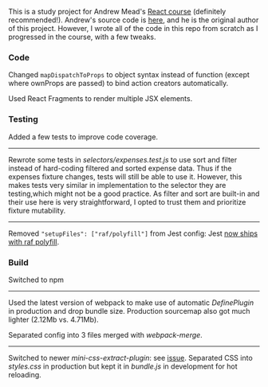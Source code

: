 This is a study project for Andrew Mead's [React course](https://www.udemy.com/react-2nd-edition) (definitely recommended!).
Andrew's source code is [here](https://github.com/andrewjmead/react-course-2-expensify-app), and he is the original author of this project. However, I wrote all of the code in this repo from scratch as I progressed in the course, with a few tweaks.

### Code

Changed `mapDispatchToProps` to object syntax instead of function (except where ownProps are passed) to bind action creators automatically.

Used React Fragments to render multiple JSX elements.

### Testing

Added a few tests to improve code coverage.

---

Rewrote some tests in _selectors/expenses.test.js_ to use sort and filter instead of hard-coding filtered and sorted expense data. Thus if the expenses fixture changes, tests will still be able to use it. However, this makes tests very similar in implementation to the selector they are testing,which might not be a good practice. As filter and sort are built-in and their use here is very straightforward, I opted to trust them and prioritize fixture mutability.

---

Removed `"setupFiles": ["raf/polyfill"]` from Jest config: Jest [now ships with raf polyfill](https://github.com/BuckyMaler/channels/pull/79).

### Build

Switched to npm

---

Used the latest version of webpack to make use of automatic _DefinePlugin_ in production and drop bundle size. Production sourcemap also got much lighter (2.12Mb vs. 4.71Mb).

Separated config into 3 files merged with _webpack-merge_.

---

Switched to newer _mini-css-extract-plugin_: see [issue](https://github.com/webpack-contrib/extract-text-webpack-plugin/issues/749). Separated CSS into _styles.css_ in production but kept it in _bundle.js_ in development for hot reloading.
